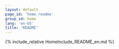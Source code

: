 ```yaml
---
layout: default
page_id: 'home.readme'
group_id: home
lang: 'en-US'
title: 'README'
---
```

{% include_relative HomeInclude_README_en.md %}